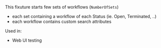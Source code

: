 This fixuture starts few sets of workflows (`NumberOfSets`)
 - each set containing a workflow of each Status (ie. Open, Terminated, ..)
 - each workflow contains custom search attributes

Used in:

- Web UI testing
